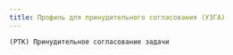 ```yaml
---
title: Профиль для принудительного согласования (УЗГА)
---
```


`(РТК) Принудительное согласование задачи`